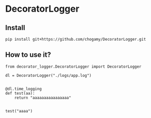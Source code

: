 # DecoratorLogger

## Install

```
pip install git+https://github.com/chogamy/DecoratorLogger.git
```

## How to use it?

```
from decorator_logger.DecoratorLogger import DecoratorLogger

dl = DecoratorLogger("./logs/app.log")


@dl.time_logging
def test(aa):
    return "aaaaaaaaaaaaaaaa"


test("aaaa")

```